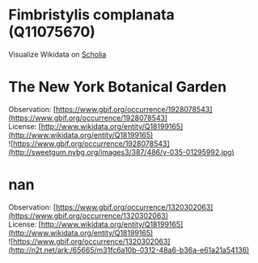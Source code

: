 
Fimbristylis complanata (Q11075670)
===================================
  
Visualize Wikidata on [Scholia](https://scholia.toolforge.org/taxon/Q11075670)
# The New York Botanical Garden
  
Observation: [https://www.gbif.org/occurrence/1928078543](https://www.gbif.org/occurrence/1928078543)  
License: [http://www.wikidata.org/entity/Q18199165](http://www.wikidata.org/entity/Q18199165)  
![https://www.gbif.org/occurrence/1928078543](http://sweetgum.nybg.org/images3/387/486/v-035-01295992.jpg)
# nan
  
Observation: [https://www.gbif.org/occurrence/1320302063](https://www.gbif.org/occurrence/1320302063)  
License: [http://www.wikidata.org/entity/Q18199165](http://www.wikidata.org/entity/Q18199165)  
![https://www.gbif.org/occurrence/1320302063](http://n2t.net/ark:/65665/m31fc6a10b-0312-48a6-b36a-e61a21a54136)